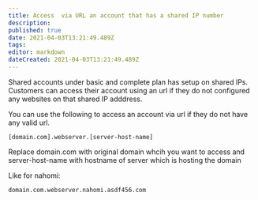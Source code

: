 ```yaml
---
title: Access  via URL an account that has a shared IP number 
description: 
published: true
date: 2021-04-03T13:21:49.489Z
tags: 
editor: markdown
dateCreated: 2021-04-03T13:21:49.489Z
---
```


Shared accounts under basic and complete plan has setup on shared IPs. Customers can access their account using an url if they do not configured any websites on that shared IP adddress.

You can use the following to access an account via url if they do not have any valid url.

    [domain.com].webserver.[server-host-name]
   Replace domain.com with original domain whcih you want to access and server-host-name with hostname of server which is hosting the domain
   
   Like for nahomi:

    domain.com.webserver.nahomi.asdf456.com